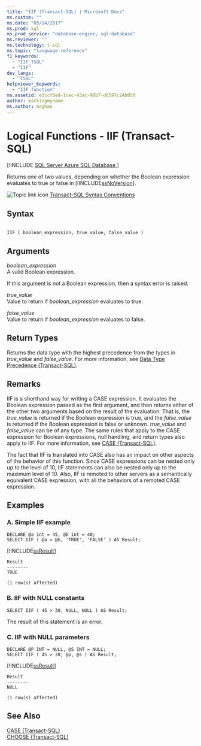 ```yaml
---
title: "IIF (Transact-SQL) | Microsoft Docs"
ms.custom: ""
ms.date: "03/14/2017"
ms.prod: sql
ms.prod_service: "database-engine, sql-database"
ms.reviewer: ""
ms.technology: t-sql
ms.topic: "language-reference"
f1_keywords: 
  - "IIF_TSQL"
  - "IIF"
dev_langs: 
  - "TSQL"
helpviewer_keywords: 
  - "IIF function"
ms.assetid: e3ccf8ed-1cec-43ac-90b7-d8597c24b050
author: markingmyname
ms.author: maghan
---
```

# Logical Functions - IIF (Transact-SQL)
[!INCLUDE [SQL Server Azure SQL Database ](../../includes/applies-to-version/sql-asdb.md)]

  Returns one of two values, depending on whether the Boolean expression evaluates to true or false in [!INCLUDE[ssNoVersion](../../includes/ssnoversion-md.md)].  
  
 ![Topic link icon](../../database-engine/configure-windows/media/topic-link.gif "Topic link icon") [Transact-SQL Syntax Conventions](../../t-sql/language-elements/transact-sql-syntax-conventions-transact-sql.md)  
  
## Syntax  
  
```syntaxsql
  
IIF ( boolean_expression, true_value, false_value )  
```  
  
## Arguments  
 *boolean_expression*  
 A valid Boolean expression.  
  
 If this argument is not a Boolean expression, then a syntax error is raised.  
  
 *true_value*  
 Value to return if *boolean_expression* evaluates to true.  
  
 *false_value*  
 Value to return if *boolean_expression* evaluates to false.  
  
## Return Types  
 Returns the data type with the highest precedence from the types in *true_value* and *false_value*. For more information, see [Data Type Precedence &#40;Transact-SQL&#41;](../../t-sql/data-types/data-type-precedence-transact-sql.md).  
  
## Remarks  
 IIF is a shorthand way for writing a CASE expression. It evaluates the Boolean expression passed as the first argument, and then returns either of the other two arguments based on the result of the evaluation. That is, the *true_value* is returned if the Boolean expression is true, and the *false_value* is returned if the Boolean expression is false or unknown. *true_value* and *false_value* can be of any type. The same rules that apply to the CASE expression for Boolean expressions, null handling, and return types also apply to IIF. For more information, see [CASE &#40;Transact-SQL&#41;](../../t-sql/language-elements/case-transact-sql.md).  
  
 The fact that IIF is translated into CASE also has an impact on other aspects of the behavior of this function. Since CASE expressions can be nested only up to the level of 10, IIF statements can also be nested only up to the maximum level of 10. Also, IIF is remoted to other servers as a semantically equivalent CASE expression, with all the behaviors of a remoted CASE expression.  
  
## Examples  
  
### A. Simple IIF example  
  
```  
DECLARE @a int = 45, @b int = 40;  
SELECT IIF ( @a > @b, 'TRUE', 'FALSE' ) AS Result;  
```  
  
 [!INCLUDE[ssResult](../../includes/ssresult-md.md)]  
  
```  
Result  
--------  
TRUE  
  
(1 row(s) affected)  
```  
  
### B. IIF with NULL constants  
  
```  
SELECT IIF ( 45 > 30, NULL, NULL ) AS Result;  
```  
  
 The result of this statement is an error.  
  
### C. IIF with NULL parameters  
  
```  
DECLARE @P INT = NULL, @S INT = NULL;  
SELECT IIF ( 45 > 30, @p, @s ) AS Result;  
```  
  
 [!INCLUDE[ssResult](../../includes/ssresult-md.md)]  
  
```  
Result  
--------  
NULL  
  
(1 row(s) affected)  
```  
  
## See Also  
 [CASE &#40;Transact-SQL&#41;](../../t-sql/language-elements/case-transact-sql.md)   
 [CHOOSE &#40;Transact-SQL&#41;](../../t-sql/functions/logical-functions-choose-transact-sql.md)  
  
  
